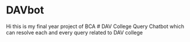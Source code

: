 # DAVbot
Hi this is my final year project of BCA # DAV College Query Chatbot  which can resolve each and every query related to DAV college
